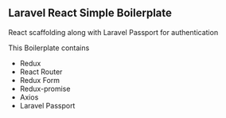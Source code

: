 ## Laravel React Simple Boilerplate

<p>React scaffolding along with Laravel Passport for authentication</p>
<p>This Boilerplate contains </p>
<ul>
  <li>Redux</li>
  <li>React Router</li>
  <li>Redux Form</li>
  <li>Redux-promise</li>
  <li>Axios</li>
  <li>Laravel Passport</li>
</ul>
